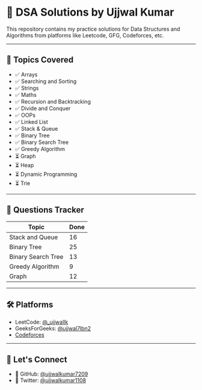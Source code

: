 # 🧠 DSA Solutions by Ujjwal Kumar

This repository contains my practice solutions for Data Structures and Algorithms from platforms like Leetcode, GFG, Codeforces, etc.

---

## 📁 Topics Covered

- ✅ Arrays
- ✅ Searching and Sorting
- ✅ Strings
- ✅ Maths
- ✅ Recursion and Backtracking
- ✅ Divide and Conquer
- ✅ OOPs
- ✅ Linked List
- ✅ Stack & Queue
- ✅ Binary Tree
- ✅ Binary Search Tree
- ✅ Greedy Algorithm
- ⏳ Graph
- ⏳ Heap
- ⏳ Dynamic Programming
- ⏳ Trie

---

## 📌 Questions Tracker

| Topic | Done |
|-------|------|
| Stack and Queue | 16 |
| Binary Tree | 25 |
| Binary Search Tree | 13 |
| Greedy Algorithm | 9 |
| Graph | 12 |


---

## 🛠 Platforms

- LeetCode: [@_ujjwallk](https://leetcode.com/u/_ujjwallk/)  
- GeeksForGeeks: [@ujjwal7lbn2](https://www.geeksforgeeks.org/user/ujjwal7lbn2/)  
- [Codeforces](https://codeforces.com/)  

---

## 🔗 Let's Connect

- 💼 GitHub: [@ujjwalkumar7209](https://github.com/ujjwalkumar7209)
- 🧠 Twitter: [@ujjwalkumar1108](https://x.com/ujjwalkumar1108)
